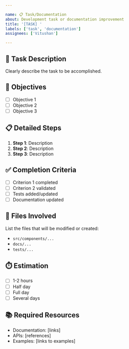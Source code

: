 ```yaml
---

name: 📋 Task/Documentation
about: Development task or documentation improvement
title: '[TASK] '
labels: ['task', 'documentation']
assignees: ['Vitushan']

---
```


## 📝 Task Description

Clearly describe the task to be accomplished.

## 🎯 Objectives

- [ ] Objective 1
- [ ] Objective 2
- [ ] Objective 3

## 📋 Detailed Steps

1. **Step 1**: Description
2. **Step 2**: Description
3. **Step 3**: Description

## ✅ Completion Criteria

- [ ] Criterion 1 completed
- [ ] Criterion 2 validated
- [ ] Tests added/updated
- [ ] Documentation updated

## 🔗 Files Involved

List the files that will be modified or created:
- `src/components/...`
- `docs/...`
- `tests/...`

## ⏱️ Estimation

- [ ] 1-2 hours
- [ ] Half day
- [ ] Full day
- [ ] Several days

## 📚 Required Resources

- Documentation: [links]
- APIs: [references]
- Examples: [links to examples]